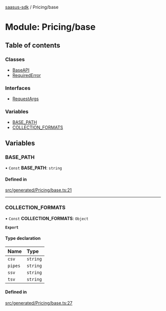 [saasus-sdk](../README.md) / Pricing/base

# Module: Pricing/base

## Table of contents

### Classes

- [BaseAPI](../classes/Pricing_base.BaseAPI.md)
- [RequiredError](../classes/Pricing_base.RequiredError.md)

### Interfaces

- [RequestArgs](../interfaces/Pricing_base.RequestArgs.md)

### Variables

- [BASE\_PATH](Pricing_base.md#base_path)
- [COLLECTION\_FORMATS](Pricing_base.md#collection_formats)

## Variables

### BASE\_PATH

• `Const` **BASE\_PATH**: `string`

#### Defined in

[src/generated/Pricing/base.ts:21](https://github.com/saasus-platform/saasus-sdk-javascript/blob/997c544/src/generated/Pricing/base.ts#L21)

___

### COLLECTION\_FORMATS

• `Const` **COLLECTION\_FORMATS**: `Object`

**`Export`**

#### Type declaration

| Name | Type |
| :------ | :------ |
| `csv` | `string` |
| `pipes` | `string` |
| `ssv` | `string` |
| `tsv` | `string` |

#### Defined in

[src/generated/Pricing/base.ts:27](https://github.com/saasus-platform/saasus-sdk-javascript/blob/997c544/src/generated/Pricing/base.ts#L27)
